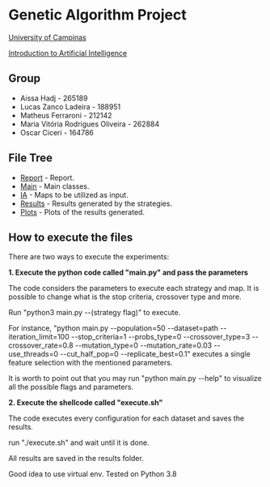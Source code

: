 # Genetic Algorithm Project
[University of Campinas](https://www.unicamp.br/unicamp/)

[Introduction to Artificial Intelligence](https://www.dac.unicamp.br/portal/caderno-de-horarios/2020/1/S/P/IC/MO416)

## Group

* Aissa Hadj - 265189
* Lucas Zanco Ladeira - 188951
* Matheus Ferraroni - 212142
* Maria Vitória Rodrigues Oliveira - 262884
* Oscar Ciceri - 164786

## File Tree

* [Report](https://github.com/lucaslzl/ga_ia_p2/blob/master/report.ipynb) - Report.
* [Main](https://github.com/lucaslzl/ga_ia_p2/tree/master) - Main classes.
* [IA](https://github.com/lucaslzl/ga_ia_p2/tree/master/ia) - Maps to be utilized as input.
* [Results](https://github.com/lucaslzl/ga_ia_p2/tree/master/results) - Results generated by the strategies.
* [Plots](https://github.com/lucaslzl/ga_ia_p2/tree/master/plots) - Plots of the results generated.

## How to execute the files

There are two ways to execute the experiments:

**1. Execute the python code called "main.py" and pass the parameters**

The code considers the parameters to execute each strategy and map. It is possible to change what is the stop criteria, crossover type and more.

Run "python3 main.py --(strategy flag)" to execute.

For instance, "python main.py --population=50 --dataset=path --iteration_limit=100 --stop_criteria=1 --probs_type=0 
--crossover_type=3 --crossover_rate=0.8 --mutation_type=0 --mutation_rate=0.03 --use_threads=0 --cut_half_pop=0
--replicate_best=0.1" executes a single feature selection with the mentioned parameters.

It is worth to point out that you may run "python main.py --help" to visualize all the possible flags and parameters.

**2. Execute the shellcode called "execute.sh"**

The code executes every configuration for each dataset and saves the results.

run "./execute.sh" and wait until it is done.

All results are saved in the results folder.

Good idea to use virtual env. Tested on Python 3.8
